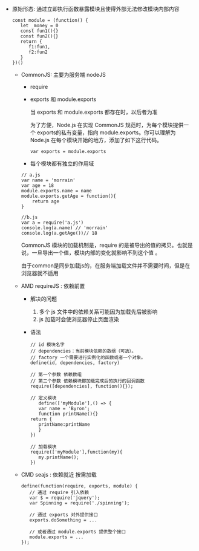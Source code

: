 - 原始形态: 通过立即执行函数暴露模块且使得外部无法修改模块内部内容

     ```
     const module = (function() {
        let _money = 0
        const fun1(){}
        const fun2(){}
        return {
           f1:fun1,
           f2:fun2
        }
     })()
     ```

   - CommonJS: 主要为服务端 nodeJS

     - require
     - exports 和 module.exports

       当 exports 和 module.exports 都存在时，以后者为准
     
     
       为了方便，Node.js 在实现 CommonJS 规范时，为每个模块提供一个 exports的私有变量，指向 module.exports。你可以理解为 Node.js 在每个模块开始的地方，添加了如下这行代码。

       `var exports = module.exports`

     - 每个模块都有独立的作用域

      ~~~
      // a.js
      var name = 'morrain'
      var age = 18
      module.exports.name = name
      module.exports.getAge = function(){
          return age
      }
      
      //b.js
      var a = require('a.js')
      console.log(a.name) // 'morrain'
      console.log(a.getAge())// 18
      ~~~

      CommonJS 模块的加载机制是，require 的是被导出的值的拷贝。也就是说，一旦导出一个值，模块内部的变化就影响不到这个值 。

      由于common是同步加载js的，在服务端加载文件并不需要时间，但是在浏览器就不适用
      
   - AMD requireJS : 依赖前置

     - 解决的问题
       1. 多个 js 文件中的依赖关系可能因为加载先后被影响
       2. js 加载时会使浏览器停止页面渲染
     - 语法

       ```
       // id 模块名字
       // dependencies：当前模块依赖的数组（可选）。
       // factory 一个需要进行实例化的函数或者一个对象。
       define(id, dependencies, factory)
       ```

       ```
       // 第一个参数 依赖数组
       // 第二个参数 依赖模块都加载完成后的执行的回调函数
       require([dependencies], function(){});
       ```

       ```
       // 定义模块
          define(['myModule'],() => {
          var name = 'Byron';
          function printName(){}
       return {
          printName:printName
          }
       })

       // 加载模块
       require(['myModule'],function(my){
          my.printName();
       })
       ```

   - CMD seajs : 依赖就近 按需加载

     ```
     define(function(require, exports, module) {
        // 通过 require 引入依赖
        var $ = require('jquery');
        var Spinning = require('./spinning');

        // 通过 exports 对外提供接口
        exports.doSomething = ...

        // 或者通过 module.exports 提供整个接口
        module.exports = ...
     });
     ```
